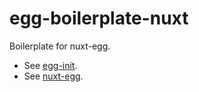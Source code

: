 # egg-boilerplate-nuxt

Boilerplate for nuxt-egg. 

- See [egg-init](https://github.com/eggjs/egg-init).
- See [nuxt-egg](https://github.com/liyanlong/nuxt-egg).

